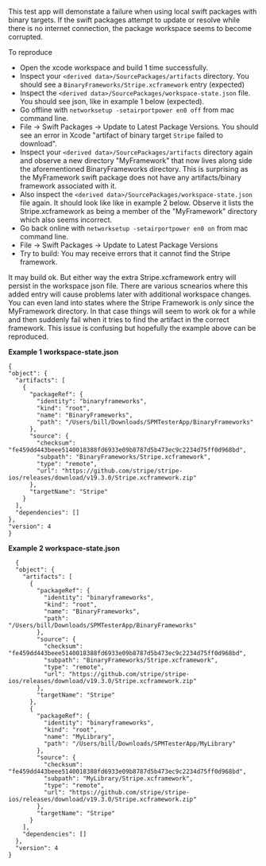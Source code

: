 This test app will demonstate a failure when using local swift packages with binary targets. If the swift packages attempt to update or resolve while there is no internet connection, the package workspace seems to become corrupted.

To reproduce

- Open the xcode workspace and build 1 time successfully.
- Inspect your `<derived data>/SourcePackages/artifacts` directory. You should see a `BinaryFrameworks/Stripe.xcframework` entry (expected)
- Inspect the `<derived data>/SourcePackages/workspace-state.json` file. You should see json, like in example 1 below (expected).
- Go offline with `networksetup -setairportpower en0 off` from mac command line.
- File -> Swift Packages -> Update to Latest Package Versions. You should see an error in Xcode "artifact of binary target `Stripe` failed to download".
- Inspect your `<derived data>/SourcePackages/artifacts` directory again and observe a new directory "MyFramework" that now lives along side the aforementioned BinaryFrameworks directory. This is surprising as the MyFramework swift package does not have any artifacts/binary framework associated with it.
- Also inspect the `<derived data>/SourcePackages/workspace-state.json` file again. It should look like like in example 2 below. Observe it lists the Stripe.xcframework as being a member of the "MyFramework" directory which also seems incorrect. 
- Go back online with `networksetup -setairportpower en0 on` from mac command line.
- File -> Swift Packages -> Update to Latest Package Versions
- Try to build: You may receive errors that it cannot find the Stripe framework. 

It may build ok. But either way the extra Stripe.xcframework entry will persist in the workspace json file. There are various scnearios where this added entry will cause problems later with additional workspace changes. You can even land into states where the Stripe Framework is _only_ since the MyFramework directory. In that case things will seem to work ok for a while and then suddenly fail when it tries to find the artifact in the correct framework. This issue is confusing but hopefully the example above can be reproduced.

**Example 1 workspace-state.json**
  
  ```
  {
  "object": {
    "artifacts": [
      {
        "packageRef": {
          "identity": "binaryframeworks",
          "kind": "root",
          "name": "BinaryFrameworks",
          "path": "/Users/bill/Downloads/SPMTesterApp/BinaryFrameworks"
        },
        "source": {
          "checksum": "fe459dd443beee5140018388fd6933e09b8787d5b473ec9c2234d75ff0d968bd",
          "subpath": "BinaryFrameworks/Stripe.xcframework",
          "type": "remote",
          "url": "https://github.com/stripe/stripe-ios/releases/download/v19.3.0/Stripe.xcframework.zip"
        },
        "targetName": "Stripe"
      }
    ],
    "dependencies": []
  },
  "version": 4
}
```

**Example 2 workspace-state.json**
```
  {
  "object": {
    "artifacts": [
      {
        "packageRef": {
          "identity": "binaryframeworks",
          "kind": "root",
          "name": "BinaryFrameworks",
          "path": "/Users/bill/Downloads/SPMTesterApp/BinaryFrameworks"
        },
        "source": {
          "checksum": "fe459dd443beee5140018388fd6933e09b8787d5b473ec9c2234d75ff0d968bd",
          "subpath": "BinaryFrameworks/Stripe.xcframework",
          "type": "remote",
          "url": "https://github.com/stripe/stripe-ios/releases/download/v19.3.0/Stripe.xcframework.zip"
        },
        "targetName": "Stripe"
      },
      {
        "packageRef": {
          "identity": "binaryframeworks",
          "kind": "root",
          "name": "MyLibrary",
          "path": "/Users/bill/Downloads/SPMTesterApp/MyLibrary"
        },
        "source": {
          "checksum": "fe459dd443beee5140018388fd6933e09b8787d5b473ec9c2234d75ff0d968bd",
          "subpath": "MyLibrary/Stripe.xcframework",
          "type": "remote",
          "url": "https://github.com/stripe/stripe-ios/releases/download/v19.3.0/Stripe.xcframework.zip"
        },
        "targetName": "Stripe"
      }
    ],
    "dependencies": []
  },
  "version": 4
}
```
